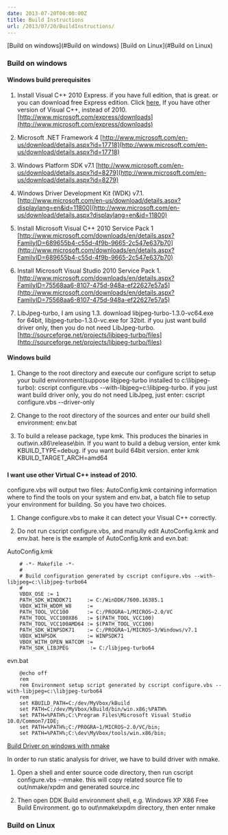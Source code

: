 ```yaml
---
date: 2013-07-20T00:00:00Z
title: Build Instructions
url: /2013/07/20/BuildInstructions/
---
```


[Build on windows](#Build on windows)
[Build on Linux](#Build on Linux)

### Build on windows ###
#### Windows build prerequisites ####
1. Install Visual C++ 2010 Express. if you have full edition, that is great. or you can download free Express edition. Click [here](#NoVS2010), If you have other version of Visual C++, instead of 2010. 
[http://www.microsoft.com/express/downloads](http://www.microsoft.com/express/downloads)

2. Microsoft .NET Framework 4
[http://www.microsoft.com/en-us/download/details.aspx?id=17718](http://www.microsoft.com/en-us/download/details.aspx?id=17718)

3. Windows Platform SDK v7.1 
[http://www.microsoft.com/en-us/download/details.aspx?id=8279](http://www.microsoft.com/en-us/download/details.aspx?id=8279)

4. Windows Driver Development Kit (WDK) v7.1. 
[http://www.microsoft.com/en-us/download/details.aspx?displaylang=en&id=11800](http://www.microsoft.com/en-us/download/details.aspx?displaylang=en&id=11800)

5. Install Microsoft Visual C++ 2010 Service Pack 1
[http://www.microsoft.com/downloads/en/details.aspx?FamilyID=689655b4-c55d-4f9b-9665-2c547e637b70](http://www.microsoft.com/downloads/en/details.aspx?FamilyID=689655b4-c55d-4f9b-9665-2c547e637b70)

6. Install Microsoft Visual Studio 2010 Service Pack 1. 
[http://www.microsoft.com/downloads/en/details.aspx?FamilyID=75568aa6-8107-475d-948a-ef22627e57a5](http://www.microsoft.com/downloads/en/details.aspx?FamilyID=75568aa6-8107-475d-948a-ef22627e57a5)

7. LibJpeg-turbo, I am using 1.3. download libjpeg-turbo-1.3.0-vc64.exe for 64bit, libjpeg-turbo-1.3.0-vc.exe for 32bit. if you just want build driver only, then you do not need LibJpeg-turbo.
[http://sourceforge.net/projects/libjpeg-turbo/files](http://sourceforge.net/projects/libjpeg-turbo/files)

#### Windows build ####
1. Change to the root directory and execute our configure script to setup your build environment(suppose libjpeg-turbo installed to c:\libjpeg-turbo): cscript configure.vbs --with-libjpeg=c:\libjpeg-turbo. if you just want build driver only, you do not need LibJpeg, just enter: cscript configure.vbs --driver-only

2. Change to the root directory of the sources and enter our build shell environment: env.bat 

3. To build a release package, type kmk. This produces the binaries in out\win.x86\release\bin. If you want to build a debug version, enter kmk KBUILD_TYPE=debug. if you want build 64bit version. enter kmk KBUILD_TARGET_ARCH=amd64

### <a name="NoVS2010"></a>
#### I want use other Virtual C++ instead of 2010. ####
configure.vbs will output two files: AutoConfig.kmk containing information where to find the tools on your system and env.bat, a batch file to setup your environment for building. So you have two choices.

1. Change configure.vbs to make it can detect your Visual C++ correctly.

2. Do not run cscript configure.vbs, and manully edit AutoConfig.kmk and env.bat. here is the example of AutoConfig.kmk and evn.bat:
 
 AutoConfig.kmk

        # -*- Makefile -*-
        #
        # Build configuration generated by cscript configure.vbs --with-libjpeg=c:\libjpeg-turbo64
        #
        VBOX_OSE := 1
        PATH_SDK_WINDDK71     := C:/WinDDK/7600.16385.1
        VBOX_WITH_WDDM_W8     := 
        PATH_TOOL_VCC100      := C:/PROGRA~1/MICROS~2.0/VC
        PATH_TOOL_VCC100X86   := $(PATH_TOOL_VCC100)
        PATH_TOOL_VCC100AMD64 := $(PATH_TOOL_VCC100)
        PATH_SDK_WINPSDK71    := C:/PROGRA~1/MICROS~3/Windows/v7.1
        VBOX_WINPSDK          := WINPSDK71
        VBOX_WITH_OPEN_WATCOM := 
        PATH_SDK_LIBJPEG       := C:/libjpeg-turbo64
 
 evn.bat

        @echo off
        rem
        rem Environment setup script generated by cscript configure.vbs --with-libjpeg=c:\libjpeg-turbo64
        rem
        set KBUILD_PATH=C:/dev/MyVbox/kBuild
        set PATH=C:/dev/MyVbox/kBuild/bin/win.x86;%PATH%
        set PATH=%PATH%;C:\Program Files\Microsoft Visual Studio 10.0/Common7/IDE;
        set PATH=%PATH%;C:/PROGRA~1/MICROS~2.0/VC/bin;
        set PATH=%PATH%;C:\dev\MyVbox/tools/win.x86/bin;

[Build Driver on windows with nmake](#nmake)

In order to run static analysis for driver, we have to build driver with nmake.

1. Open a shell and enter source code directory, then run cscript configure.vbs --nmake. this will copy related source file to out/nmake/xpdm and generated source.inc

2. Then open DDK Build environment shell, e.g. Windows XP X86 Free Build Environment.  go to out\nmake\xpdm directory, then enter nmake

### Build on Linux ###
